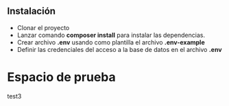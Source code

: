 ## Instalación

-   Clonar el proyecto
-   Lanzar comando **composer install** para instalar las dependencias.
-   Crear archivo **.env** usando como plantilla el archivo **.env-example**
-   Definir las credenciales del acceso a la base de datos en el archivo **.env**

# **Espacio de prueba**

test3
